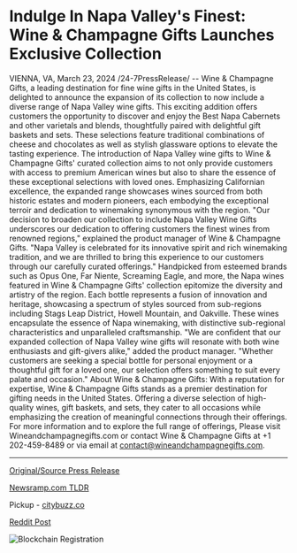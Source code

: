# Indulge In Napa Valley's Finest: Wine & Champagne Gifts Launches Exclusive Collection

VIENNA, VA, March 23, 2024 /24-7PressRelease/ -- Wine & Champagne Gifts, a leading destination for fine wine gifts in the United States, is delighted to announce the expansion of its collection to now include a diverse range of Napa Valley wine gifts. This exciting addition offers customers the opportunity to discover and enjoy the Best Napa Cabernets and other varietals and blends, thoughtfully paired with delightful gift baskets and sets. These selections feature traditional combinations of cheese and chocolates as well as stylish glassware options to elevate the tasting experience.  The introduction of Napa Valley wine gifts to Wine & Champagne Gifts' curated collection aims to not only provide customers with access to premium American wines but also to share the essence of these exceptional selections with loved ones. Emphasizing Californian excellence, the expanded range showcases wines sourced from both historic estates and modern pioneers, each embodying the exceptional terroir and dedication to winemaking synonymous with the region.  "Our decision to broaden our collection to include Napa Valley Wine Gifts underscores our dedication to offering customers the finest wines from renowned regions," explained the product manager of Wine & Champagne Gifts. "Napa Valley is celebrated for its innovative spirit and rich winemaking tradition, and we are thrilled to bring this experience to our customers through our carefully curated offerings."  Handpicked from esteemed brands such as Opus One, Far Niente, Screaming Eagle, and more, the Napa wines featured in Wine & Champagne Gifts' collection epitomize the diversity and artistry of the region. Each bottle represents a fusion of innovation and heritage, showcasing a spectrum of styles sourced from sub-regions including Stags Leap District, Howell Mountain, and Oakville. These wines encapsulate the essence of Napa winemaking, with distinctive sub-regional characteristics and unparalleled craftsmanship.  "We are confident that our expanded collection of Napa Valley wine gifts will resonate with both wine enthusiasts and gift-givers alike," added the product manager. "Whether customers are seeking a special bottle for personal enjoyment or a thoughtful gift for a loved one, our selection offers something to suit every palate and occasion."  About Wine & Champagne Gifts:  With a reputation for expertise, Wine & Champagne Gifts stands as a premier destination for gifting needs in the United States. Offering a diverse selection of high-quality wines, gift baskets, and sets, they cater to all occasions while emphasizing the creation of meaningful connections through their offerings.  For more information and to explore the full range of offerings,  Please visit Wineandchampagnegifts.com or  contact Wine & Champagne Gifts at +1 202-459-8489 or  via email at contact@wineandchampagnegifts.com. 

---

[Original/Source Press Release](https://www.24-7pressrelease.com/press-release/509486/indulge-in-napa-valleys-finest-wine-champagne-gifts-launches-exclusive-collection)
                    

[Newsramp.com TLDR](https://newsramp.com/curated-news/wine-champagne-gifts-expands-collection-to-include-napa-valley-wine-gifts/ad714736a05c1efe4442078ec94692a8) 


Pickup - [citybuzz.co](https://citybuzz.co/2024/03/23/elevating-gifting-wine-champagne-gifts-unveils-exclusive-napa-valley-collection)
 



[Reddit Post](https://www.reddit.com/r/newsramp/comments/1blmahx/wine_champagne_gifts_expands_collection_to/) 



![Blockchain Registration](https://cdn.newsramp.app/24-7PressRelease/qrcode/243/23/silk67sn.webp)